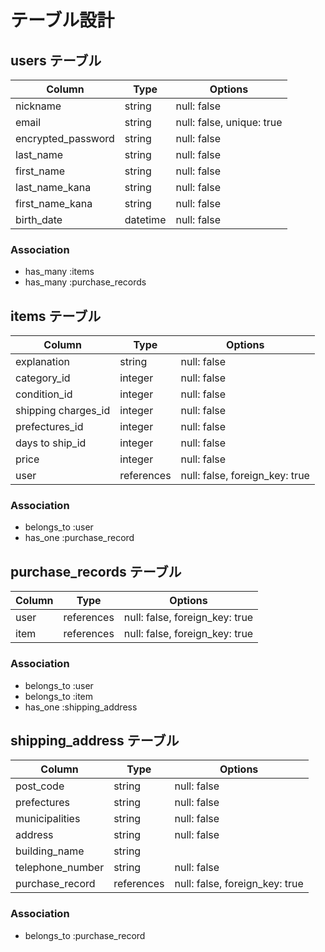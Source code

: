 # テーブル設計

## users テーブル

| Column             | Type     | Options                   |
| ------------------ | -------- | ------------------------- |
| nickname           | string   | null: false               |
| email              | string   | null: false, unique: true |
| encrypted_password | string   | null: false               |
| last_name          | string   | null: false               |
| first_name         | string   | null: false               |
| last_name_kana     | string   | null: false               |
| first_name_kana    | string   | null: false               |
| birth_date         | datetime | null: false               |

### Association
- has_many :items
- has_many :purchase_records



## items テーブル

| Column              | Type       | Options                        |
| ------------------- | ---------- | ------------------------------ |
| explanation         | string     | null: false                    |
| category_id         | integer    | null: false                    |
| condition_id        | integer    | null: false                    |
| shipping charges_id | integer    | null: false                    |
| prefectures_id      | integer    | null: false                    |
| days to ship_id     | integer    | null: false                    |
| price               | integer    | null: false                    |
| user                | references | null: false, foreign_key: true |

### Association
- belongs_to :user
- has_one :purchase_record


## purchase_records テーブル

| Column      | Type       | Options                        |
| ----------- | ---------- | ------------------------------ |
| user        | references | null: false, foreign_key: true |
| item        | references | null: false, foreign_key: true |

### Association
- belongs_to :user
- belongs_to :item
- has_one :shipping_address



## shipping_address テーブル

| Column             | Type       | Options                        |
| ------------------ | ---------- | ------------------------------ |
| post_code          | string     | null: false                    |
| prefectures        | string     | null: false                    |
| municipalities     | string     | null: false                    |
| address            | string     | null: false                    |
| building_name      | string     |                                |
| telephone_number   | string     | null: false                    |
| purchase_record    | references | null: false, foreign_key: true |

### Association
- belongs_to :purchase_record